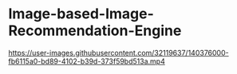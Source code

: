 # Image-based-Image-Recommendation-Engine
https://user-images.githubusercontent.com/32119637/140376000-fb6115a0-bd89-4102-b39d-373f59bd513a.mp4


